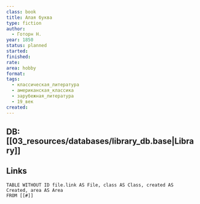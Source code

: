```yaml
---
class: book
title: Алая буква
type: fiction
author:
  - Готорн Н.
year: 1850
status: planned
started:
finished:
rate:
area: hobby
format:
tags:
  - классическая_литература
  - американская_классика
  - зарубежная_литература
  - 19_век
created:
---
```

## DB: [[03_resources/databases/library_db.base|Library]]

## Links

```dataview
TABLE WITHOUT ID file.link AS File, class AS Class, created AS Created, area AS Area
FROM [[#]]
````